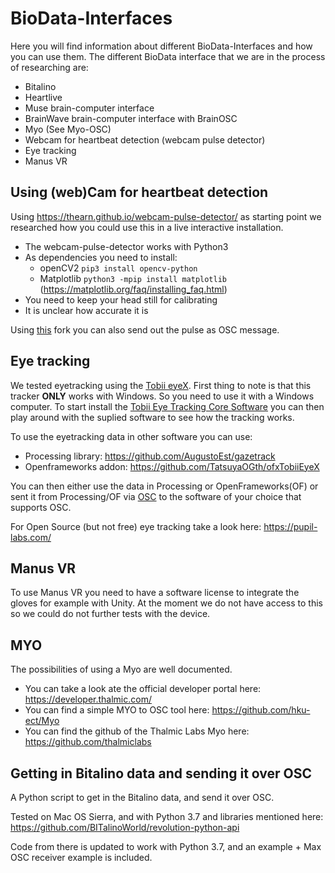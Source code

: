 # BioData-Interfaces

Here you will find information about different BioData-Interfaces and how you can use them.
The different BioData interface that we are in the process of researching are:

* Bitalino
* Heartlive
* Muse brain-computer interface
* BrainWave brain-computer interface with BrainOSC 
* Myo (See Myo-OSC)
* Webcam for heartbeat detection (webcam pulse detector)
* Eye tracking
* Manus VR

## Using (web)Cam for heartbeat detection

Using https://thearn.github.io/webcam-pulse-detector/ as starting point we researched how you could use this in a live interactive installation.

* The webcam-pulse-detector works with Python3
* As dependencies you need to install: 
  * openCV2 `pip3 install opencv-python`  
  * Matplotlib `python3 -mpip install matplotlib` (https://matplotlib.org/faq/installing_faq.html)
* You need to keep your head still for calibrating
* It is unclear how accurate it is

Using [this](https://github.com/ikbenmacje/webcam-pulse-detector) fork you can also send out the pulse as OSC message.

## Eye tracking

We tested eyetracking using the [Tobii eyeX](https://tobiigaming.com/product/tobii-eyex/). First thing to note is that this tracker **ONLY** works with Windows. So you need to use it with a Windows computer.
To start install the [Tobii Eye Tracking Core Software](https://tobiigaming.com/getstarted/) you can then play around with the suplied software to see how the tracking works. 

To use the eyetracking data in other software you can use:
* Processing library: https://github.com/AugustoEst/gazetrack
* Openframeworks addon: https://github.com/TatsuyaOGth/ofxTobiiEyeX

You can then either use the data in Processing or OpenFrameworks(OF) or sent it from Processing/OF via [OSC](https://en.wikipedia.org/wiki/Open_Sound_Control) to the software of your choice that supports OSC.

For Open Source (but not free) eye tracking take a look here: https://pupil-labs.com/

## Manus VR

To use Manus VR you need to have a software license to integrate the gloves for example with Unity. At the moment we do not have access to this so we could do not further tests with the device.

## MYO

The possibilities of using a Myo are well documented.
* You can take a look ate the official developer portal here: https://developer.thalmic.com/
* You can find a simple MYO to OSC tool here: https://github.com/hku-ect/Myo
* You can find the github of the Thalmic Labs Myo here: https://github.com/thalmiclabs


## Getting in Bitalino data and sending it over OSC

A Python script to get in the Bitalino data, and send it over OSC.

Tested on Mac OS Sierra, and with Python 3.7 and libraries mentioned here:
https://github.com/BITalinoWorld/revolution-python-api

Code from there is updated to work with Python 3.7, and an example + Max OSC receiver example is included.

